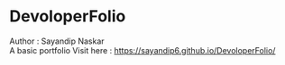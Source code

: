 # DevoloperFolio
Author : Sayandip Naskar <br>
A basic portfolio 
Visit here : https://sayandip6.github.io/DevoloperFolio/
